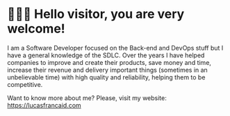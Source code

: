 # 🧑🏻‍💻 Hello visitor, you are very welcome!

I am a Software Developer focused on the Back-end and DevOps stuff but I have a general knowledge of the SDLC. Over the years I have helped companies to improve and create their products, save money and time, increase their revenue and delivery important things (sometimes in an unbelievable time) with high quality and reliability, helping them to be competitive.

Want to know more about me? Please, visit my website: https://lucasfrancaid.com
